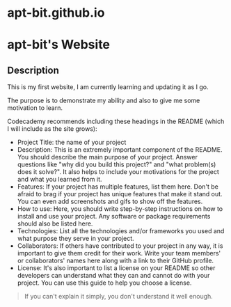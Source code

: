 # apt-bit.github.io

apt-bit's Website
========================================

Description
-----------------
This is my first website, I am currently learning and updating it as I go.

The purpose is to demonstrate my ability and also to give me some motivation to learn.

Codecademy recommends including these headings in the README (which I will include as the site grows):

+ Project Title: the name of your project
+ Description: This is an extremely important component of the README. You should describe the main purpose of your project. Answer questions like "why did you build this project?" and "what problem(s) does it solve?". It also helps to include your motivations for the project and what you learned from it.
+ Features: If your project has multiple features, list them here. Don't be afraid to brag if your project has unique features that make it stand out. You can even add screenshots and gifs to show off the features.
+ How to use: Here, you should write step-by-step instructions on how to install and use your project. Any software or package requirements should also be listed here.
+ Technologies: List all the technologies and/or frameworks you used and what purpose they serve in your project.
+ Collaborators: If others have contributed to your project in any way, it is important to give them credit for their work. Write your team members' or collaborators' names here along with a link to their GitHub profile.
+ License: It's also important to list a license on your README so other developers can understand what they can and cannot do with your project. You can use this guide to help you choose a license.



> If you can't explain it simply, 
> you don't understand it well enough.
